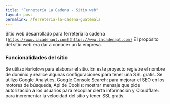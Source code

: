 ```yaml
---
title: "Ferretería La Cadena - Sitio web"
layout: post
permalink: /ferreteria-la-cadena-guatemala
---
```

Sitio web desarrollado para ferretería la cadena <code>[https://www.lacadenagt.com](https://www.lacadenagt.com)</code>
El propósito del sitio web era dar a conocer un la empresa.
<!--more-->

### Funcionalidades del sitio
Se utilizo <code>Markdown</code> para elaborar el sitio. En este proyecto registre el nombre de dominio y realice algunas configuraciones para
tener una SSL gratis. Se utilizo Google Analytics, Google Console Search: para mejorar el SEO en los motores de búsqueda,
Api de Cookis:  mostrar mensaje que pide autorización a los usuarios para recopilar cierta información y Cloudflare: para incrementar la velocidad del sitio
y tener SSL gratis.
